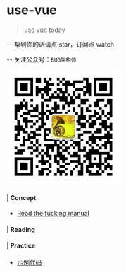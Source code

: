 # use-vue
> use vue today

-- 帮到你的话请点 star，订阅点 watch

-- 关注公众号：`BUG架构师`

![qrcode_for_gh_af1aba27830a_258](assets/qrcode_for_gh_af1aba27830a_258.jpg)

#### | Concept

- [Read the fucking manual](https://www.yuque.com/books/share/17d76714-17c7-4e84-8918-e3417bcc3e50?#)

#### | Reading



#### | Practice

- [示例代码](https://github.com/pluscai/use-vue/tree/master/demo)
